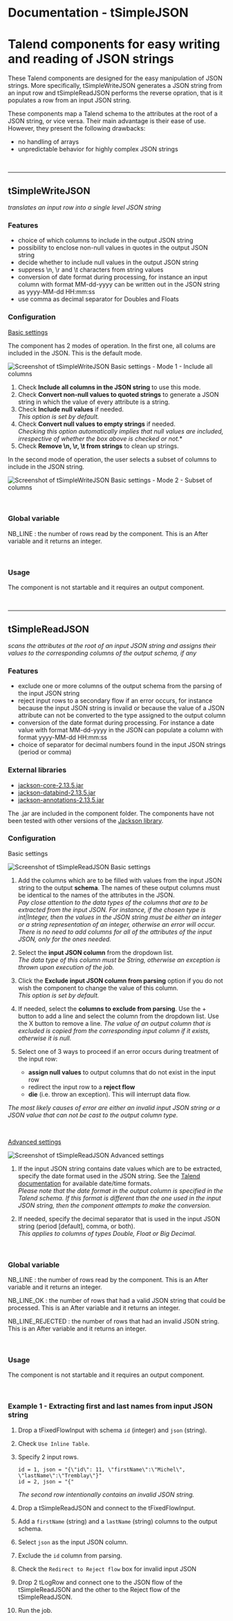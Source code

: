 # Documentation - tSimpleJSON
# Talend components for easy writing and reading of JSON strings

These Talend components are designed for the easy manipulation of JSON strings. More specifically, tSimpleWriteJSON generates a JSON string from an input row and tSimpleReadJSON performs the reverse opration, that is it populates a row from an input JSON string.

These components map a Talend schema to the attributes at the root of a JSON string, or vice versa. Their main advantage is their ease of use. However, they present the following drawbacks:
- no handling of arrays
- unpredictable behavior for highly complex JSON strings

<br>
<hr>

## tSimpleWriteJSON

*translates an input row into a single level JSON string*


### Features
- choice of which columns to include in the output JSON string
- possibility to enclose non-null values in quotes in the output JSON string
- decide whether to include null values in the output JSON string
- suppress \n, \r and \t characters from string values
- conversion of date format during processing, for instance an input column with format MM-dd-yyyy can be written
out in the JSON string as yyyy-MM-dd HH:mm:ss
- use comma as decimal separator for Doubles and Floats


### Configuration

<u>Basic settings</u>

The component has 2 modes of operation.
In the first one, all colums are included in the JSON.  This is the default mode.

![Screenshot of tSimpleWriteJSON Basic settings - Mode 1 - Include all columns](/doc/images/tsimplewritejson_basic_settings1.png)

1. Check **Include all columns in the JSON string** to use this mode.
2. Check **Convert non-null values to quoted strings** to generate a JSON string in which the value of every attribute is a string.
3. Check **Include null values** if needed.   
 *This option is set by default.*
4. Check **Convert null values to empty strings** if needed.  
 *Checking this option automatically implies that null values are included, irrespective of whether the box above is checked or not.**
5. Check **Remove \n, \r, \t from strings** to clean up strings.


In the second mode of operation, the user selects a subset of columns to include in the JSON string.

![Screenshot of tSimpleWriteJSON Basic settings - Mode 2 - Subset of columns](/doc/images/tsimplewritejson_basic_settings2.png)

<br>

### Global variable

NB_LINE : the number of rows read by the component.  This is an After variable and it returns an integer.

<br>

### Usage

The component is not startable and it requires an output component.

<br>
<hr>


## tSimpleReadJSON

*scans the attributes at the root of an input JSON string and assigns their values to the corresponding columns of the output schema, if any*


### Features
- exclude one or more columns of the output schema from the parsing of the input JSON string
- reject  input rows to a secondary flow if an error occurs, for instance because the input JSON string is invalid or because the value of a JSON attribute can not be converted to the type assigned to the output column      
- conversion of the date format during processing. For instance a date value with format MM-dd-yyyy in the JSON can populate a column with format yyyy-MM-dd HH:mm:ss
- choice of separator for decimal numbers found in the input JSON strings (period or comma)


### External libraries
- [jackson-core-2.13.5.jar](https://mvnrepository.com/artifact/com.fasterxml.jackson.core/jackson-core/2.13.5)
- [jackson-databind-2.13.5.jar](https://mvnrepository.com/artifact/com.fasterxml.jackson.core/jackson-core/2.13.5)
- [jackson-annotations-2.13.5.jar](https://mvnrepository.com/artifact/com.fasterxml.jackson.core/jackson-core/2.13.5)

The .jar are included in the component folder. The components have not been tested with other versions of the [Jackson library](https://github.com/FasterXML/jackson).   


### Configuration

Basic settings

![Screenshot of tSimpleReadJSON Basic settings](/doc/images/tsimplereadjson_basic_settings.png)

1. Add the columns which are to be filled with values from the input JSON string to the output **schema**. The names of these output columns must be identical to the names of the attributes in the JSON.  
 *Pay close attention to the data types of the columns that are to be extracted from the input JSON. For instance, if the chosen type is int|Integer, then the values in the JSON string must be either an integer or a string representation of an integer, otherwise an error will occur.*   
 *There is no need to add columns for all of the attributes of the input JSON, only for the ones needed.*


2. Select the **input JSON column** from the dropdown list.  
 *The data type of this column must be String, otherwise an exception is thrown upon execution of the job.*

3. Click the **Exclude input JSON column from parsing** option if you do not wish the component to change the value of this column.  
 *This option is set by default.*

4. If needed, select the **columns to exclude from parsing**. Use the + button to add a line and select the column from the dropdown list. Use the X button to remove a line.
 *The value of an output column that is excluded is copied from the corresponding input column if it exists, otherwise it is null.*

5. Select one of 3 ways to proceed if an error occurs during treatment of the input row:
   - **assign null values** to output columns that do not exist in the input row
   - redirect the input row to a **reject flow**
   - **die** (i.e. throw an exception). This will interrupt data flow.

 *The most likely causes of error are either an invalid input JSON string or a JSON value that can not be cast to the output column type.*

<br>

<u>Advanced settings</u>

![Screenshot of tSimpleReadJSON Advanced settings](/doc/images/tsimplereadjson_advanced_settings.png)


1. If the input JSON string contains date values which are to be extracted, specify the date format used in the JSON string. See the [Talend documentation](https://help.talend.com/r/en-US/8.0/data-preparation-user-guide/list-of-date-and-date-time-formats) for available date/time formats.   
 *Please note that the date format in the output column is specified in the Talend schema.  If this format is different than the one used in the input JSON string, then the component attempts to make the conversion.*

2. If needed, specify the decimal separator that is used in the input JSON string (period [default], comma, or both).   
 *This applies to columns of types Double, Float or Big Decimal.*

<br>

### Global variable

NB_LINE : the number of rows read by the component.  This is an After variable and it returns an integer.

NB_LINE_OK : the number of rows that had a valid JSON string that could be processed. This is an After variable and it returns an integer.

NB_LINE_REJECTED : the number of rows that had an invalid JSON string. This is an After variable and it returns an integer.

<br>

### Usage

The component is not startable and it requires an output component.

<br>

### Example 1 - Extracting first and last names from input JSON string



1. Drop a tFixedFlowInput with schema ```id``` (integer) and ```json``` (string).
2. Check ```Use Inline Table```.
3. Specify 2 input rows.  
    ```
    id = 1, json = "{\"id\": 11, \"firstName\":\"Michel\", \"lastName\":\"Tremblay\"}"
    id = 2, json = "{"
    ```
    *The second row intentionally contains an invalid JSON string.*

4. Drop a tSimpleReadJSON and connect to the tFixedFlowInput.  
5. Add a ```firstName``` (string) and a ```lastName``` (string) columns to the output schema.
6. Select ```json``` as the input JSON column.
7. Exclude the ```id``` column from parsing.
8. Check the ```Redirect to Reject flow``` box for invalid input JSON
9. Drop 2 tLogRow and connect one to the JSON flow of the tSimpleReadJSON and the other to the Reject flow of the tSimpleReadJSON.
10. Run the job.
